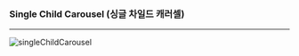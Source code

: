 ### Single Child Carousel (싱글 차일드 캐러셀)
---

![singleChildCarousel](https://user-images.githubusercontent.com/86011539/175659578-02a83b94-80d5-47dd-bba1-eae7b1aaf785.gif)
